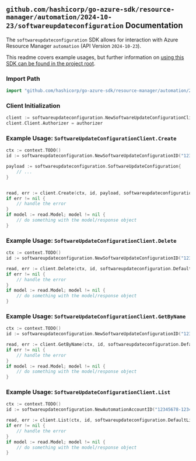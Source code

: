 
## `github.com/hashicorp/go-azure-sdk/resource-manager/automation/2024-10-23/softwareupdateconfiguration` Documentation

The `softwareupdateconfiguration` SDK allows for interaction with Azure Resource Manager `automation` (API Version `2024-10-23`).

This readme covers example usages, but further information on [using this SDK can be found in the project root](https://github.com/hashicorp/go-azure-sdk/tree/main/docs).

### Import Path

```go
import "github.com/hashicorp/go-azure-sdk/resource-manager/automation/2024-10-23/softwareupdateconfiguration"
```


### Client Initialization

```go
client := softwareupdateconfiguration.NewSoftwareUpdateConfigurationClientWithBaseURI("https://management.azure.com")
client.Client.Authorizer = authorizer
```


### Example Usage: `SoftwareUpdateConfigurationClient.Create`

```go
ctx := context.TODO()
id := softwareupdateconfiguration.NewSoftwareUpdateConfigurationID("12345678-1234-9876-4563-123456789012", "example-resource-group", "automationAccountName", "softwareUpdateConfigurationName")

payload := softwareupdateconfiguration.SoftwareUpdateConfiguration{
	// ...
}


read, err := client.Create(ctx, id, payload, softwareupdateconfiguration.DefaultCreateOperationOptions())
if err != nil {
	// handle the error
}
if model := read.Model; model != nil {
	// do something with the model/response object
}
```


### Example Usage: `SoftwareUpdateConfigurationClient.Delete`

```go
ctx := context.TODO()
id := softwareupdateconfiguration.NewSoftwareUpdateConfigurationID("12345678-1234-9876-4563-123456789012", "example-resource-group", "automationAccountName", "softwareUpdateConfigurationName")

read, err := client.Delete(ctx, id, softwareupdateconfiguration.DefaultDeleteOperationOptions())
if err != nil {
	// handle the error
}
if model := read.Model; model != nil {
	// do something with the model/response object
}
```


### Example Usage: `SoftwareUpdateConfigurationClient.GetByName`

```go
ctx := context.TODO()
id := softwareupdateconfiguration.NewSoftwareUpdateConfigurationID("12345678-1234-9876-4563-123456789012", "example-resource-group", "automationAccountName", "softwareUpdateConfigurationName")

read, err := client.GetByName(ctx, id, softwareupdateconfiguration.DefaultGetByNameOperationOptions())
if err != nil {
	// handle the error
}
if model := read.Model; model != nil {
	// do something with the model/response object
}
```


### Example Usage: `SoftwareUpdateConfigurationClient.List`

```go
ctx := context.TODO()
id := softwareupdateconfiguration.NewAutomationAccountID("12345678-1234-9876-4563-123456789012", "example-resource-group", "automationAccountName")

read, err := client.List(ctx, id, softwareupdateconfiguration.DefaultListOperationOptions())
if err != nil {
	// handle the error
}
if model := read.Model; model != nil {
	// do something with the model/response object
}
```
